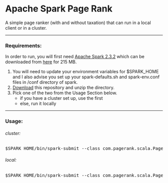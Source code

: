 # Apache Spark Page Rank #

A simple page ranker (with and without taxation) that can run in a local client or in a cluster.

---------------

### Requirements: ###

In order to run, you will first need [Apache Spark 2.3.2](https://spark.apache.org/docs/2.3.2/) which can be downloaded from [here](https://www.apache.org/dyn/closer.lua/spark/spark-2.3.2/spark-2.3.2-bin-hadoop2.7.tgz) for 215 MB. <br>
1. You will need to update your environment variables for $SPARK_HOME and I also advise you set up your spark-defaults.sh and spark-env.conf files in /conf directory of spark.
1. [Download](https://github.com/Mas9311/page-rank/archive/master.zip) this repository and unzip the directory.
1. Pick one of the two from the Usage Section below.
    - if you have a cluster set up, use the first
    - else, run it locally

---------------

### Usage: ###

###### cluster: ######
<pre>
$SPARK_HOME/bin/spark-submit --class com.pagerank.scala.PageRank --master spark://HOST:PORT --deploy-mode cluster ./out/artifacts/PR_jar/PR.jar hdfs:HOST:HDFS_PORT/path/to/links.txt hdfs:HOST:HDFS_PORT/path/to/titles.txt
</pre>

###### local: ######
<pre>
$SPARK_HOME/bin/spark-submit --class com.pagerank.scala.PageRank --master local --deploy-mode client ./out/artifacts/PR_jar/PR.jar file:///local/path/to/links.txt file:///local/path/to/titles.txt
</pre>
